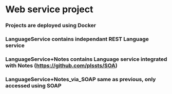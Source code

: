 # Web service project

### Projects are deployed using Docker <br>
### LanguageService contains independant REST Language service<br>
### LanguageService+Notes contains  Language service integrated with Notes (https://github.com/plssts/SOA)
### LanguageService+Notes_via_SOAP same as previous, only accessed using SOAP
